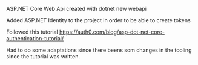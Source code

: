 ASP.NET Core Web Api created with dotnet new webapi

Added ASP.NET Identity to the project in order to be able to create tokens

Followed this tutorial https://auth0.com/blog/asp-dot-net-core-authentication-tutorial/

Had to do some adaptations since there beens som changes in the tooling since
the tutorial was written.